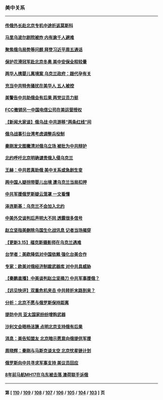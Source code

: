 ### 美中关系
---
#### [传俄外长赴北京专机中途折返莫斯科](../../pages/nf1412576/n13653881.md) 
#### [马里乌波尔剧院被炸 内有逾千人避难](../../pages/nf1412576/n13653192.md) 
#### [聚焦俄乌局势等问题 拜登习近平周五通话](../../pages/nf1412576/n13653595.md) 
#### [保护花滑冠军赴北京冬奥 美中安保全程较量](../../pages/nf1412576/n13653428.md) 
#### [两华人携婴儿离境案 乌克兰政府：跟代孕有关](../../pages/nf1412576/n13651393.md) 
#### [充当中共特务骚扰在美华人 五人被控](../../pages/nf1412576/n13651336.md) 
#### [美警告中共助俄会有后果 两党议员力挺](../../pages/nf1412576/n13650644.md) 
#### [FCC撤销另一中国电信公司在美运营授权](../../pages/nf1412576/n13651078.md) 
#### [【新闻大家谈】俄乌战 中共游移“两条红线”间](../../pages/nf1412576/n13648890.md) 
#### [俄乌战事引台湾考虑调整兵役制](../../pages/nf1412576/n13649613.md) 
#### [秦刚发文图撇清对俄乌立场 被批为中共辩护](../../pages/nf1412576/n13649053.md) 
#### [北约呼吁北京明确谴责俄入侵乌克兰](../../pages/nf1412576/n13649118.md) 
#### [王赫：中共若真助俄 美中关系或急剧生变](../../pages/nf1412576/n13648488.md) 
#### [两中国人疑拐带婴儿出境 遭乌克兰当局扣押](../../pages/nf1412576/n13648398.md) 
#### [中共军援俄罗斯疑云笼罩 一文看懂](../../pages/nf1412576/n13648233.md) 
#### [泽连斯基：乌克兰不会加入北约](../../pages/nf1412576/n13648246.md) 
#### [中美外交谈判后声明大不同 透露很多信号](../../pages/nf1412576/n13648223.md) 
#### [赵立坚指美删除乌国生化战讯息 记者当场揭穿](../../pages/nf1412576/n13648112.md) 
#### [【更新3.15】福克斯摄影师在乌克兰遇难](../../pages/nf1412576/n13647504.md) 
#### [台学者：美欧降低对中国依赖 强化台美合作](../../pages/nf1412576/n13647605.md) 
#### [专家：欧美对俄经济制裁武器库 对中共具威胁](../../pages/nf1412576/n13646597.md) 
#### [【秦鹏直播】中美谈判赵立坚捅刀 中共军事援俄？](../../pages/nf1412576/n13646324.md) 
#### [【远见快评】双重危机夹击 中共转折末路到来？](../../pages/nf1412576/n13646343.md) 
#### [分析：北京不愿与俄罗斯保持距离](../../pages/nf1412576/n13646157.md) 
#### [提防中共 亚太国家纷纷增购武器](../../pages/nf1412576/n13645942.md) 
#### [沙利文会晤杨洁篪 点明北京支持俄有后果](../../pages/nf1412576/n13646140.md) 
#### [消息：美告知盟友 北京暗示愿意向俄提供军援](../../pages/nf1412576/n13645952.md) 
#### [周晓辉：秦刚与马斯克谈太空 北京忧星链计划](../../pages/nf1412576/n13645803.md) 
#### [俄罗斯向中共寻求军事支持 美议员回应](../../pages/nf1412576/n13645800.md) 
#### [8年前马航MH17在乌东被击落 澳荷联手诉俄](../../pages/nf1412576/n13645268.md) 

---
#### 第 [ [110](./110.md) / [109](./109.md) / [108](./108.md) / [107](./107.md) / [106](./106.md) / [105](./105.md) / [104](./104.md) / [103](./103.md) ] 页
